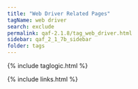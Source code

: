 ```yaml
---
title: "Web Driver Related Pages"
tagName: web driver
search: exclude
permalink: qaf-2.1.8/tag_web_driver.html
sidebar: qaf_2_1_7b_sidebar
folder: tags
---
```

{% include taglogic.html %}

{% include links.html %}
